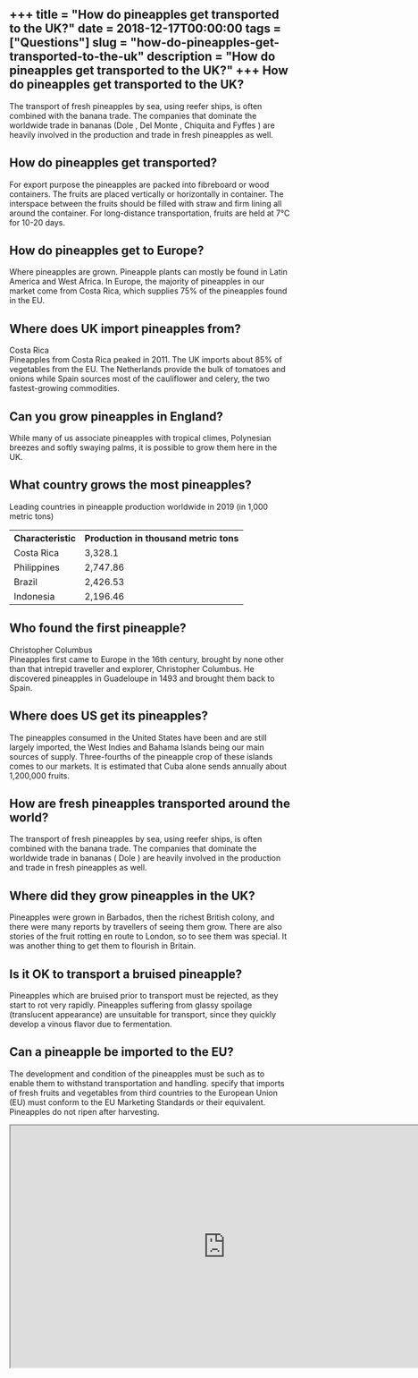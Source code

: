 +++
title = "How do pineapples get transported to the UK?"
date = 2018-12-17T00:00:00
tags = ["Questions"]
slug = "how-do-pineapples-get-transported-to-the-uk"
description = "How do pineapples get transported to the UK?"
+++
How do pineapples get transported to the UK?
--------------------------------------------

The transport of fresh pineapples by sea, using reefer ships, is often combined with the banana trade. The companies that dominate the worldwide trade in bananas (Dole , Del Monte , Chiquita and Fyffes ) are heavily involved in the production and trade in fresh pineapples as well.

How do pineapples get transported?
----------------------------------

For export purpose the pineapples are packed into fibreboard or wood containers. The fruits are placed vertically or horizontally in container. The interspace between the fruits should be filled with straw and firm lining all around the container. For long-distance transportation, fruits are held at 7°C for 10-20 days.

How do pineapples get to Europe?
--------------------------------

Where pineapples are grown. Pineapple plants can mostly be found in Latin America and West Africa. In Europe, the majority of pineapples in our market come from Costa Rica, which supplies 75% of the pineapples found in the EU.

Where does UK import pineapples from?
-------------------------------------

Costa Rica  
Pineapples from Costa Rica peaked in 2011. The UK imports about 85% of vegetables from the EU. The Netherlands provide the bulk of tomatoes and onions while Spain sources most of the cauliflower and celery, the two fastest-growing commodities.

Can you grow pineapples in England?
-----------------------------------

While many of us associate pineapples with tropical climes, Polynesian breezes and softly swaying palms, it is possible to grow them here in the UK.

What country grows the most pineapples?
---------------------------------------

Leading countries in pineapple production worldwide in 2019 (in 1,000 metric tons)

<table><tr><th>Characteristic</th><th>Production in thousand metric tons</th></tr><tr><td>Costa Rica</td><td>3,328.1</td></tr><tr><td>Philippines</td><td>2,747.86</td></tr><tr><td>Brazil</td><td>2,426.53</td></tr><tr><td>Indonesia</td><td>2,196.46</td></tr></table>

Who found the first pineapple?
------------------------------

Christopher Columbus  
Pineapples first came to Europe in the 16th century, brought by none other than that intrepid traveller and explorer, Christopher Columbus. He discovered pineapples in Guadeloupe in 1493 and brought them back to Spain.

Where does US get its pineapples?
---------------------------------

The pineapples consumed in the United States have been and are still largely imported, the West Indies and Bahama Islands being our main sources of supply. Three-fourths of the pineapple crop of these islands comes to our markets. It is estimated that Cuba alone sends annually about 1,200,000 fruits.

How are fresh pineapples transported around the world?
------------------------------------------------------

The transport of fresh pineapples by sea, using reefer ships, is often combined with the banana trade. The companies that dominate the worldwide trade in bananas ( Dole ) are heavily involved in the production and trade in fresh pineapples as well.

Where did they grow pineapples in the UK?
-----------------------------------------

Pineapples were grown in Barbados, then the richest British colony, and there were many reports by travellers of seeing them grow. There are also stories of the fruit rotting en route to London, so to see them was special. It was another thing to get them to flourish in Britain.

Is it OK to transport a bruised pineapple?
------------------------------------------

Pineapples which are bruised prior to transport must be rejected, as they start to rot very rapidly. Pineapples suffering from glassy spoilage (translucent appearance) are unsuitable for transport, since they quickly develop a vinous flavor due to fermentation.

Can a pineapple be imported to the EU?
--------------------------------------

The development and condition of the pineapples must be such as to enable them to withstand transportation and handling. specify that imports of fresh fruits and vegetables from third countries to the European Union (EU) must conform to the EU Marketing Standards or their equivalent. Pineapples do not ripen after harvesting.

<iframe allow="accelerometer; autoplay; clipboard-write; encrypted-media; gyroscope; picture-in-picture" allowfullscreen="" class="__youtube_prefs__  epyt-is-override  no-lazyload" data-no-lazy="1" data-origheight="433" data-origwidth="770" data-skipgform_ajax_framebjll="" height="433" id="_ytid_62270" loading="lazy" src="https://www.youtube.com/embed/ogEg8DrOzuE?enablejsapi=1&autoplay=0&cc_load_policy=0&cc_lang_pref=&iv_load_policy=1&loop=0&modestbranding=0&rel=1&fs=1&playsinline=0&autohide=2&theme=dark&color=red&controls=1&" title="YouTube player" width="770"></iframe>